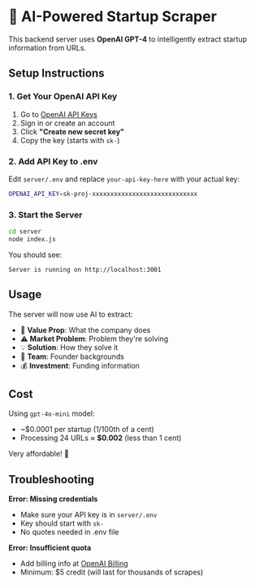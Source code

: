 # 🤖 AI-Powered Startup Scraper

This backend server uses **OpenAI GPT-4** to intelligently extract startup information from URLs.

## Setup Instructions

### 1. Get Your OpenAI API Key

1. Go to [OpenAI API Keys](https://platform.openai.com/api-keys)
2. Sign in or create an account
3. Click **"Create new secret key"**
4. Copy the key (starts with `sk-`)

### 2. Add API Key to .env

Edit `server/.env` and replace `your-api-key-here` with your actual key:

```bash
OPENAI_API_KEY=sk-proj-xxxxxxxxxxxxxxxxxxxxxxxxxxxxx
```

### 3. Start the Server

```bash
cd server
node index.js
```

You should see:
```
Server is running on http://localhost:3001
```

## Usage

The server will now use AI to extract:
- 💎 **Value Prop**: What the company does
- ⚠️ **Market Problem**: Problem they're solving
- 💡 **Solution**: How they solve it
- 👥 **Team**: Founder backgrounds
- 💰 **Investment**: Funding information

## Cost

Using `gpt-4o-mini` model:
- ~$0.0001 per startup (1/100th of a cent)
- Processing 24 URLs ≈ **$0.002** (less than 1 cent)

Very affordable! 🎉

## Troubleshooting

**Error: Missing credentials**
- Make sure your API key is in `server/.env`
- Key should start with `sk-`
- No quotes needed in .env file

**Error: Insufficient quota**
- Add billing info at [OpenAI Billing](https://platform.openai.com/account/billing)
- Minimum: $5 credit (will last for thousands of scrapes)
